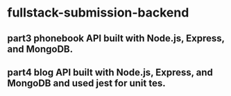 # fullstack-submission-backend

## part3 phonebook API built with Node.js, Express, and MongoDB.
## part4 blog API built with Node.js, Express, and MongoDB and used jest for unit tes. 
